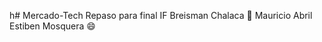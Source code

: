 h# Mercado-Tech
Repaso para final IF
Breisman Chalaca :thinking:
Mauricio Abril
Estiben Mosquera  :smile:
